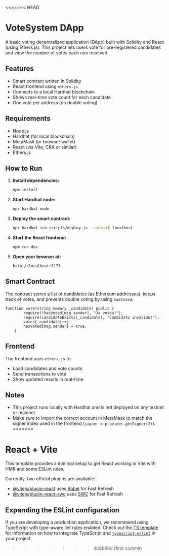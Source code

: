 <<<<<<< HEAD
# VoteSystem DApp

A basic voting decentralized application (DApp) built with Solidity and React (using Ethers.js). This project lets users vote for pre-registered candidates and view the number of votes each one received.

## Features

* Smart contract written in Solidity
* React frontend using `ethers.js`
* Connects to a local Hardhat blockchain
* Shows real-time vote count for each candidate
* One vote per address (no double voting)

## Requirements

* Node.js
* Hardhat (for local blockchain)
* MetaMask (or browser wallet)
* React (via Vite, CRA or similar)
* Ethers.js

## How to Run

1. **Install dependencies:**

   ```bash
   npm install
   ```

2. **Start Hardhat node:**

   ```bash
   npx hardhat node
   ```

3. **Deploy the smart contract:**

   ```bash
   npx hardhat run scripts/deploy.js --network localhost
   ```

4. **Start the React frontend:**

   ```bash
   npm run dev
   ```

5. **Open your browser at:**

   ```
   http://localhost:5173
   ```

## Smart Contract

The contract stores a list of candidates (as Ethereum addresses), keeps track of votes, and prevents double voting by using `hasVoted`.

```solidity
function vote(string memory _candidate) public {
        require(!hasVoted[msg.sender], "Ja votou!");
        require(candidateExists(_candidate), "Candidato invalido!");
        votes[_candidate]++;
        hasVoted[msg.sender] = true;
    }
```

## Frontend

The frontend uses `ethers.js` to:

* Load candidates and vote counts
* Send transactions to vote
* Show updated results in real-time

## Notes

* This project runs locally with Hardhat and is not deployed on any testnet or mainnet.
* Make sure to import the correct account in MetaMask to match the signer index used in the frontend (`signer = provider.getSigner(2)`).
=======
# React + Vite

This template provides a minimal setup to get React working in Vite with HMR and some ESLint rules.

Currently, two official plugins are available:

- [@vitejs/plugin-react](https://github.com/vitejs/vite-plugin-react/blob/main/packages/plugin-react) uses [Babel](https://babeljs.io/) for Fast Refresh
- [@vitejs/plugin-react-swc](https://github.com/vitejs/vite-plugin-react/blob/main/packages/plugin-react-swc) uses [SWC](https://swc.rs/) for Fast Refresh

## Expanding the ESLint configuration

If you are developing a production application, we recommend using TypeScript with type-aware lint rules enabled. Check out the [TS template](https://github.com/vitejs/vite/tree/main/packages/create-vite/template-react-ts) for information on how to integrate TypeScript and [`typescript-eslint`](https://typescript-eslint.io) in your project.
>>>>>>> 4b6b96d (first commit)

